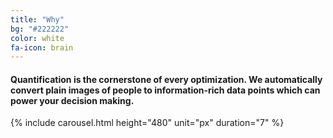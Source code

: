 ```yaml
---
title: "Why"
bg: "#222222"
color: white
fa-icon: brain
---
```


#### **Quantification** is the cornerstone of every **optimization**. We automatically **convert plain images** of people to **information-rich data points** which can power your **decision making**.

{% include carousel.html height="480" unit="px" duration="7" %}